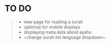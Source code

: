 <h1>TO DO  </h1>

> - new page for reading a surah
>- optimize for mobile displays
>- displaying meta data about ayahs
>- ~change surah list language dropdown~